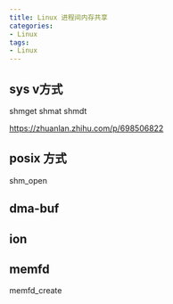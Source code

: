 ```yaml
---
title: Linux 进程间内存共享
categories: 
- Linux
tags:
- Linux
---
```


## sys v方式
shmget
shmat
shmdt

https://zhuanlan.zhihu.com/p/698506822

## posix 方式
shm_open

## dma-buf

## ion

## memfd
memfd_create

